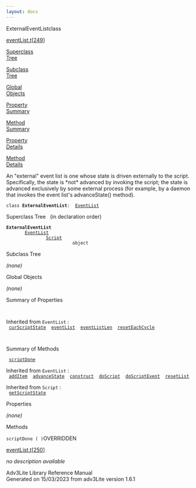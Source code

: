 ```yaml
---
layout: docs
---
```

<span class="title">ExternalEventList</span><span class="type">class</span>

[eventList.t](../file/eventList.t.html)\[[249](../source/eventList.t.html#249)\]

[Superclass  
Tree](#_SuperClassTree_)

[Subclass  
Tree](#_SubClassTree_)

[Global  
Objects](#_ObjectSummary_)

[Property  
Summary](#_PropSummary_)

[Method  
Summary](#_MethodSummary_)

[Property  
Details](#_Properties_)

[Method  
Details](#_Methods_)

<div class="fdesc">

An "external" event list is one whose state is driven externally to the
script. Specifically, the state is \*not\* advanced by invoking the
script; the state is advanced exclusively by some external process (for
example, by a daemon that invokes the event list's advanceState()
method).

`class `**`ExternalEventList`**` :   `[`EventList`](../object/EventList.html)

</div>

<span id="_SuperClassTree_"></span>

<div class="mjhd">

<span class="hdln">Superclass Tree</span>   (in declaration order)

</div>

**`ExternalEventList`**  
`         `[`EventList`](../object/EventList.html)  
`                 `[`Script`](../object/Script.html)  
`                         object`  
<span id="_SubClassTree_"></span>

<div class="mjhd">

<span class="hdln">Subclass Tree</span>  

</div>

*(none)* <span id="_ObjectSummary_"></span>

<div class="mjhd">

<span class="hdln">Global Objects</span>  

</div>

*(none)* <span id="_PropSummary_"></span>

<div class="mjhd">

<span class="hdln">Summary of Properties</span>  

</div>

` `

Inherited from `EventList` :  
` `[`curScriptState`](../object/EventList.html#curScriptState)`  `[`eventList`](../object/EventList.html#eventList)`  `[`eventListLen`](../object/EventList.html#eventListLen)`  `[`resetEachCycle`](../object/EventList.html#resetEachCycle)`  `

` `

<span id="_MethodSummary_"></span>

<div class="mjhd">

<span class="hdln">Summary of Methods</span>  

</div>

` `[`scriptDone`](#scriptDone)`  `

Inherited from `EventList` :  
` `[`addItem`](../object/EventList.html#addItem)`  `[`advanceState`](../object/EventList.html#advanceState)`  `[`construct`](../object/EventList.html#construct)`  `[`doScript`](../object/EventList.html#doScript)`  `[`doScriptEvent`](../object/EventList.html#doScriptEvent)`  `[`resetList`](../object/EventList.html#resetList)`  `

Inherited from `Script` :  
` `[`getScriptState`](../object/Script.html#getScriptState)`  `

<span id="_Properties_"></span>

<div class="mjhd">

<span class="hdln">Properties</span>  

</div>

*(none)* <span id="_Methods_"></span>

<div class="mjhd">

<span class="hdln">Methods</span>  

</div>

<span id="scriptDone"></span>

`scriptDone ( )`<span class="rem">OVERRIDDEN</span>

[eventList.t](../file/eventList.t.html)\[[250](../source/eventList.t.html#250)\]

<div class="desc">

*no description available*

</div>

<div class="ftr">

Adv3Lite Library Reference Manual  
Generated on 15/03/2023 from adv3Lite version 1.6.1

</div>
